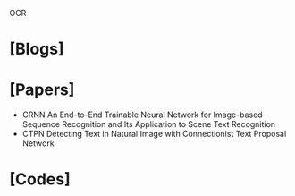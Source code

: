 OCR

# [Blogs]

# [Papers]
+ CRNN An End-to-End Trainable Neural Network for Image-based Sequence Recognition and Its Application to Scene Text Recognition
+ CTPN Detecting Text in Natural Image with Connectionist Text Proposal Network

# [Codes]
